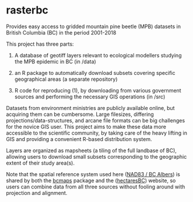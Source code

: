 # rasterbc
Provides easy access to gridded mountain pine beetle (MPB) datasets in British Columbia (BC) in the period 2001-2018

This project has three parts: 

1. A database of geotiff layers relevant to ecological modellers studying the MPB epidemic in BC (in /data)

2. an R package to automatically download subsets covering specific geographical areas (a separate repository)

3. R code for reproducing (1), by downloading from various government sources and performing the necessary GIS operations (in /src)

Datasets from environment ministries are publicly available online, but acquiring them can be cumbersome. Large filesizes, differing projections/data-structures, and arcane file formats can be big challenges for the novice GIS user. This project aims to make these data more accessible to the scientific community, by taking care of the heavy lifting in GIS and providing a convenient R-based distribution system. 

Layers are organized as mapsheets (a tiling of the full landbase of BC), allowing users to download small subsets corresponding to the geographic extent of their study area(s).

Note that the spatial reference system used here 
(<a href="https://spatialreference.org/ref/epsg/nad83-bc-albers/" target="_blank">NAD83 / BC Albers</a>)
is shared by both the 
<a href="https://cran.r-project.org/web/packages/bcmaps/index.html" target="_blank">bcmaps</a>
package and the
(<a href="http://hectaresBC.org" target="_blank">hectaresBC</a>) website,
so users can combine data from all three sources without fooling around with projection and alignment. 
 
